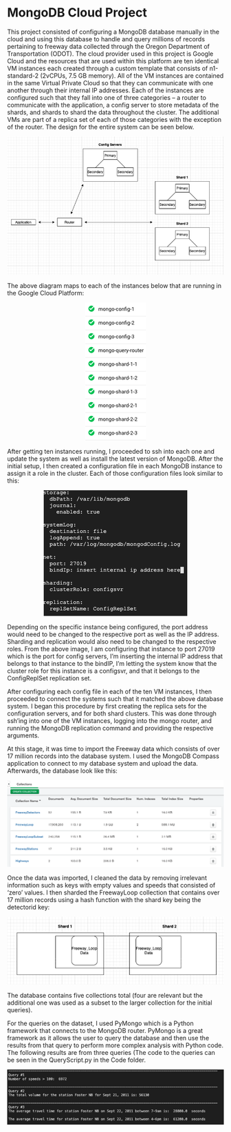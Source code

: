 # MongoDB Cloud Project

This project consisted of configuring a MongoDB database manually in the cloud and using this database to handle and query millions of records pertaining to freeway data collected through the Oregon Department of Transportation (ODOT). The cloud provider used in this project is Google Cloud and the resources that are used within this platform are ten identical VM instances each created through a custom template that consists of n1-standard-2 (2vCPUs, 7.5 GB memory). All of the VM instances are contained in the same Virtual Private Cloud so that they can communicate with one another through their internal IP addresses. Each of the instances are configured such that they fall into one of three categories – a router to communicate with the application, a config server to store metadata of the shards, and shards to shard the data throughout the cluster. The additional VMs are part of a replica set of each of those categories with the exception of the router. The design for the entire system can be seen below.

<p align="center">
  <img src="https://github.com/dmesa2/MongoDB-Cloud-Project/blob/master/Images/System%20Design.png?raw=true" alt="SYSTEM DESIGN"/>
</p>

The above diagram maps to each of the instances below that are running in the Google Cloud Platform:

<p align="center">
  <img src="https://github.com/dmesa2/MongoDB-Cloud-Project/blob/master/Images/VM%20Instances.png?raw=true" alt="VM_INSTANCES"/>
</p>

After getting ten instances running, I proceeded to ssh into each one and update the system as well as install the latest version of MongoDB. After the initial setup, I then created a configuration file in each MongoDB instance to assign it a role in the cluster. Each of those configuration files look similar to this:

<p align="center">
  <img src="https://github.com/dmesa2/MongoDB-Cloud-Project/blob/master/Images/Config%20File.png?raw=true" alt="CONFIG FILE"/>
</p>

Depending on the specific instance being configured, the port address would need to be changed to the respective port as well as the IP address. Sharding and replication would also need to be changed to the respective roles. From the above image, I am configuring that instance to port 27019 which is the port for config servers, I’m inserting the internal IP address that belongs to that instance to the bindIP, I’m letting the system know that the cluster role for this instance is a configsvr, and that it belongs to the ConfigReplSet replication set. 

After configuring each config file in each of the ten VM instances, I then proceeded to connect the systems such that it matched the above database system. I began this procedure by first creating the replica sets for the configuration servers, and for both shard clusters. This was done through ssh’ing into one of the VM instances, logging into the mongo router, and running the MongoDB replication command and providing the respective arguments. 

At this stage, it was time to import the Freeway data which consists of over 17 million records into the database system. I used the MongoDB Compass application to connect to my database system and upload the data. Afterwards, the database look like this:

<p align="center">
  <img src="https://github.com/dmesa2/MongoDB-Cloud-Project/blob/master/Images/MongoDB%20Compass%20Data.png?raw=true" alt="COMPASS"/>
</p>

Once the data was imported, I cleaned the data by removing irrelevant information such as keys with empty values and speeds that consisted of ‘zero’ values. I then sharded the FreewayLoop collection that contains over 17 million records using a hash function with the shard key being the detectorid key:

<p align="center">
  <img src="https://github.com/dmesa2/MongoDB-Cloud-Project/blob/master/Images/Shard%20Diagram.png?raw=true" alt="SHARD DIAGRAM"/>
</p>

The database contains five collections total (four are relevant but the additional one was used as a subset to the larger collection for the initial queries). 

For the queries on the dataset, I used PyMongo which is a Python framework that connects to the MongoDB router. PyMongo is a great framework as it allows the user to query the database and then use the results from that query to perform more complex analysis with Python code. The following results are from three queries (The code to the queries can be seen in the QueryScript.py in the Code folder.

<p align="center">
  <img src="https://github.com/dmesa2/MongoDB-Cloud-Project/blob/master/Images/Query%20Results.png?raw=true" alt="QUERY RESULTS"/>
</p>
